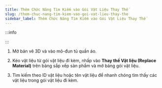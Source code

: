 ```yaml
---
title: Thêm Chức Năng Tìm Kiếm vào Gói Vật Liệu Thay Thế
slug: /them-chuc-nang-tim-kiem-vao-goi-vat-lieu-thay-the
sidebar_label: Thêm Chức Năng Tìm Kiếm vào Gói Vật Liệu Thay Thế
---
```


:::info

:::

1. Mở bản vẽ 3D và vào mô-đun tủ quần áo.

2. Kéo vật liệu từ gói vật liệu đi kèm, nhấp vào **Thay thế Vật liệu (Replace Material)** trên bảng sắp xếp sản phẩm và mở bảng gói vật liệu.

3. Tìm kiếm theo ID vật liệu hoặc tên vật liệu để nhanh chóng tìm thấy các vật liệu trong gói vật liệu đi kèm.